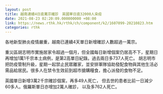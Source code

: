 ```yaml
---
layout: post
title: 越南連續4日逾萬宗確診　英國單日逾32000人染疫
date: 2021-08-23 02:20:09.000000000 +08:00
link: https://news.rthk.hk/rthk/ch/component/k2/1607099-20210823.htm
categories: rthk
---
```


各地新型肺炎疫情嚴重，越南已連續4天單日新增確診人數超過一萬宗。

重災區胡志明市實施居家令超過一個月，但全國每日新增個案仍居高不下，星期日再增加1萬1千宗本土病例，是第2高單日紀錄。過去兩日多737人死亡。
胡志明市把防疫管制升級，星期一起禁止民眾離家，並安排軍隊協助發配食物與其他生活必需品給居民。很多人在禁令生效前到超市搶購糧食，擔心派發的食物不足。

英國單日新增3萬2千宗確診個案，再多49人死亡， 但去世的患者比前一日減少60多人。俄羅斯單日亦增加2萬人確診， 以及多762人死亡。
